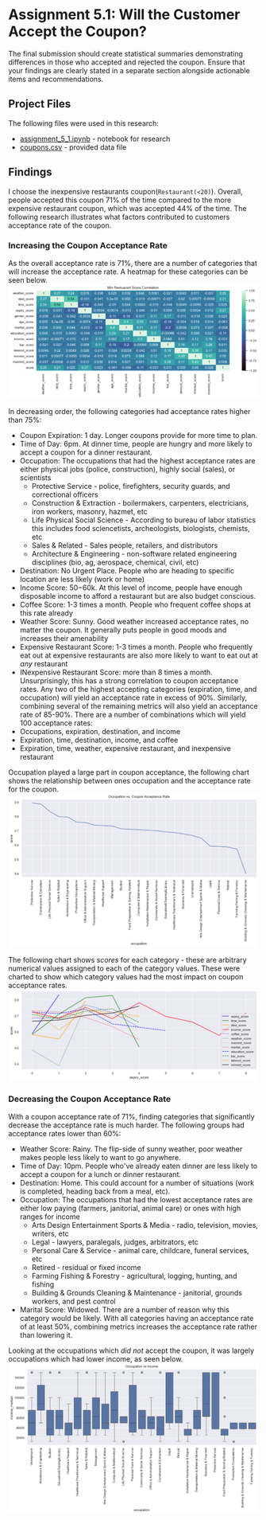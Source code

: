 # Assignment 5.1: Will the Customer Accept the Coupon?
The final submission should create statistical summaries demonstrating differences in those who accepted and rejected the coupon. Ensure that your findings are clearly stated in a separate section alongside actionable items and recommendations.

## Project Files
The following files were used in this research:
* [assignment_5_1.ipynb](assignment_5_1.ipynb) - notebook for research
* [coupons.csv](data/coupons.csv) - provided data file

## Findings
I choose the inexpensive restaurants coupon(`Restaurant(<20)`). Overall, people accepted this coupon 71% of the time compared to the more expensive restaurant coupon, which was accepted 44% of the time. The following research illustrates what factors contributed to customers acceptance rate of the coupon. 

### Increasing the Coupon Acceptance Rate
As the overall acceptance rate is 71%, there are a number of categories that will increase the acceptance rate. A heatmap for these categories can be seen below.
![alt text](images/heat-map.png)

In decreasing order, the following categories had acceptance rates higher than 75%:
* Coupon Expiration: 1 day. Longer coupons provide for more time to plan. 
* Time of Day: 6pm. At dinner time, people are hungry and more likely to accept a coupon for a dinner restaurant.
* Occupation: The occupations that had the highest acceptance rates are either physical jobs (police, construction), highly social (sales), or scientists
    * Protective Service - police, firefighters, security guards, and correctional officers
    * Construction & Extraction - boilermakers, carpenters, electricians, iron workers, masonry, hazmet, etc 
    * Life Physical Social Science - According to bureau of labor statistics this includes food sciencetists, archeologists, biologists, chemists, etc
    * Sales & Related - Sales people, retailers, and distributors
    * Architecture & Engineering - non-software related engineering disciplines (bio, ag, aerospace, chemical, civil, etc) 
* Destination: No Urgent Place. People who are heading to specific location are less likely (work or home)
* Income Score: $50-$60k. At this level of income, people have enough disposable income to afford a restaurant but are also budget conscious. 
* Coffee Score: 1-3 times a month. People who frequent coffee shops at this rate already 
* Weather Score: Sunny. Good weather increased acceptance rates, no matter the coupon. It generally puts people in good moods and increases their amenability
* Expensive Restaurant Score: 1-3 times a month. People who frequently eat out at expensive restaurants are also more likely to want to eat out at _any_ restaurant
* INexpensive Restaurant Score: more than 8 times a month. Unsurprisingly, this has a strong correlation to coupon acceptance rates.
Any two of the highest accepting categories (expiration, time, and occupation) will yield an acceptance rate in excess of 90%. Similarly, combining several of the remaining metrics will also yield an acceptance rate of 85-90%. There are a number of combinations which will yield 100 acceptance rates:
* Occupations, expiration, destination, and income
* Expiration, time, destination, income, and coffee
* Expiration, time, weather, expensive restaurant, and inexpensive restaurant

Occupation played a large part in coupon acceptance, the following chart shows the relationship between ones occupation and the acceptance rate for the coupon. 
![alt text](images/occupation_vs_acceptance.png)

The following chart shows _scores_ for each category - these are arbitrary numerical values assigned to each of the category values. These were charted to show which category values had the most impact on coupon acceptance rates. 
![alt text](images/categories.png)

### Decreasing the Coupon Acceptance Rate
With a coupon acceptance rate of 71%, finding categories that significantly decrease the acceptance rate is much harder. The following groups had acceptance rates lower than 60%:
* Weather Score: Rainy. The flip-side of sunny weather, poor weather makes people less likely to want to go anywhere.
* Time of Day: 10pm. People who've already eaten dinner are less likely to accept a coupon for a lunch or dinner restaurant.
* Destination: Home. This could account for a number of situations (work is completed, heading back from a meal, etc).
* Occupation: The occupations that had the lowest acceptance rates are either low paying (farmers, janitorial, animal care) or ones with high ranges for income
    * Arts Design Entertainment Sports & Media - radio, television, movies, writers, etc
    * Legal - lawyers, paralegals, judges, arbitrators, etc
    * Personal Care & Service - animal care, childcare, funeral services, etc
    * Retired - residual or fixed income
    * Farming Fishing & Forestry - agricultural, logging, hunting, and fishing
    * Building & Grounds Cleaning & Maintenance - janitorial, grounds workers, and pest control
* Marital Score: Widowed. There are a number of reason why this category would be likely. 
With all categories having an acceptance rate of at least 50%, combining metrics increases the acceptance rate rather than lowering it. 

Looking at the occupations which _did not_ accept the coupon, it was largely occupations which had lower income, as seen below.
![alt text](images/occupation_vs_income.png)


